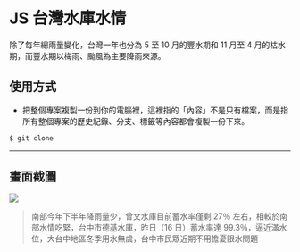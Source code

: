 # JS 台灣水庫水情

除了每年總雨量變化，台灣一年也分為 5 至 10 月的豐水期和 11 月至 4 月的枯水期，而豐水期以梅雨、颱風為主要降雨來源。

## 使用方式
- 把整個專案複製一份到你的電腦裡，這裡指的「內容」不是只有檔案，而是指所有整個專案的歷史紀錄、分支、標籤等內容都會複製一份下來。
```sh
$ git clone
```

----

## 畫面截圖
![](https://i.imgur.com/A1aDlCx.png)
> 南部今年下半年降雨量少，曾文水庫目前蓄水率僅剩 27％ 左右，相較於南部水情吃緊，台中市德基水庫，昨日（16 日）蓄水率達 99.3％，逼近滿水位，大台中地區冬季用水無虞，台中市民眾近期不用擔憂限水問題